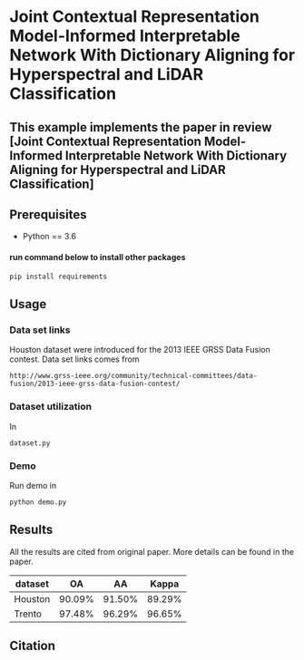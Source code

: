 # Joint Contextual Representation Model-Informed Interpretable Network With Dictionary Aligning for Hyperspectral and LiDAR Classification

## This example implements the paper in review [Joint Contextual Representation Model-Informed Interpretable Network With Dictionary Aligning for Hyperspectral and LiDAR Classification]


## Prerequisites
- Python == 3.6

#### run command below to install other packages
```
pip install requirements
```

## Usage

### Data set links

Houston dataset were introduced for the 2013 IEEE GRSS Data Fusion contest. Data set links comes from
```
http://www.grss-ieee.org/community/technical-committees/data-fusion/2013-ieee-grss-data-fusion-contest/
```

### Dataset utilization

In
```
dataset.py
```

### Demo

Run demo in 
```
python demo.py 
```


## Results
All the results are cited from original paper. More details can be found in the paper.

| dataset  	 | OA | AA      |Kappa
|---------- |-------  |--------|--------
| Houston  | 90.09%| 91.50%|89.29%
| Trento    | 97.48%| 96.29% |96.65%

## Citation